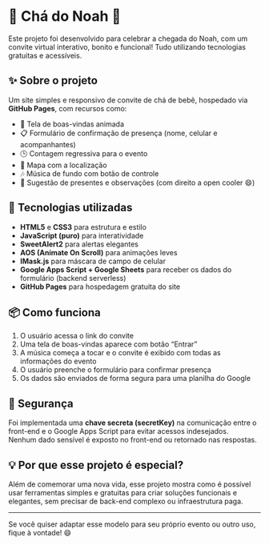 # 🎉 Chá do Noah 💙

Este projeto foi desenvolvido para celebrar a chegada do Noah, com um convite virtual interativo, bonito e funcional! 
Tudo utilizando tecnologias gratuitas e acessíveis.

## ✨ Sobre o projeto

Um site simples e responsivo de convite de chá de bebê, hospedado via **GitHub Pages**, com recursos como:

- 🎨 Tela de boas-vindas animada
- 📋 Formulário de confirmação de presença (nome, celular e acompanhantes)
- 🕒 Contagem regressiva para o evento
- 📍 Mapa com a localização
- 🎶 Música de fundo com botão de controle
- 🎁 Sugestão de presentes e observações (com direito a open cooler 😄)

## 🚀 Tecnologias utilizadas

- **HTML5** e **CSS3** para estrutura e estilo
- **JavaScript (puro)** para interatividade
- **SweetAlert2** para alertas elegantes
- **AOS (Animate On Scroll)** para animações leves
- **IMask.js** para máscara de campo de celular
- **Google Apps Script + Google Sheets** para receber os dados do formulário (backend serverless)
- **GitHub Pages** para hospedagem gratuita do site

## 📦 Como funciona

1. O usuário acessa o link do convite
2. Uma tela de boas-vindas aparece com botão “Entrar”
3. A música começa a tocar e o convite é exibido com todas as informações do evento
4. O usuário preenche o formulário para confirmar presença
5. Os dados são enviados de forma segura para uma planilha do Google

## 🔐 Segurança

Foi implementada uma **chave secreta (secretKey)** na comunicação entre o front-end e o Google Apps Script para evitar acessos indesejados.  
Nenhum dado sensível é exposto no front-end ou retornado nas respostas.

## 💡 Por que esse projeto é especial?

Além de comemorar uma nova vida, esse projeto mostra como é possível usar ferramentas simples e gratuitas para criar soluções funcionais e elegantes, sem precisar de back-end complexo ou infraestrutura paga.

----------------------------------------------------

Se você quiser adaptar esse modelo para seu próprio evento ou outro uso, fique à vontade! 😄
